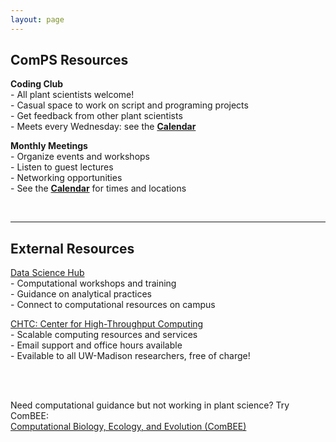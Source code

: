 ```yaml
---
layout: page
---
```


## ComPS Resources  

**Coding Club**  
    - All plant scientists welcome!  
    - Casual space to work on script and programing projects   
    - Get feedback from other plant scientists    
    - Meets every Wednesday: see the **[Calendar](https://uw-madison-comps.github.io/calendar)**  
 
**Monthly Meetings**   
    - Organize events and workshops    
    - Listen to guest lectures    
    - Networking opportunities  
    - See the **[Calendar](https://uw-madison-comps.github.io/calendar)** for times and locations  

 <br>
 
 ___________________________________________________________________________________________________________________________
 
 
## External Resources

[Data Science Hub](https://datascience.wisc.edu/)  
    - Computational workshops and training  
    - Guidance on analytical practices  
    - Connect to computational resources on campus  
 
[CHTC: Center for High-Throughput Computing](http://chtc.cs.wisc.edu/check-quota.shtml)  
    - Scalable computing resources and services  
    - Email support and office hours available  
    - Evailable to all UW-Madison researchers, free of charge!  

<br>
<br>

Need computational guidance but not working in plant science? Try ComBEE:      
[Computational Biology, Ecology, and Evolution (ComBEE)](https://combee-uw-madison.github.io/studyGroup/) 

